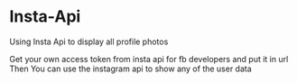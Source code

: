 # Insta-Api
Using Insta Api to display all profile photos

Get your own access token from insta api for fb developers and put it in url
Then You can use the instagram api to show any of the user data


